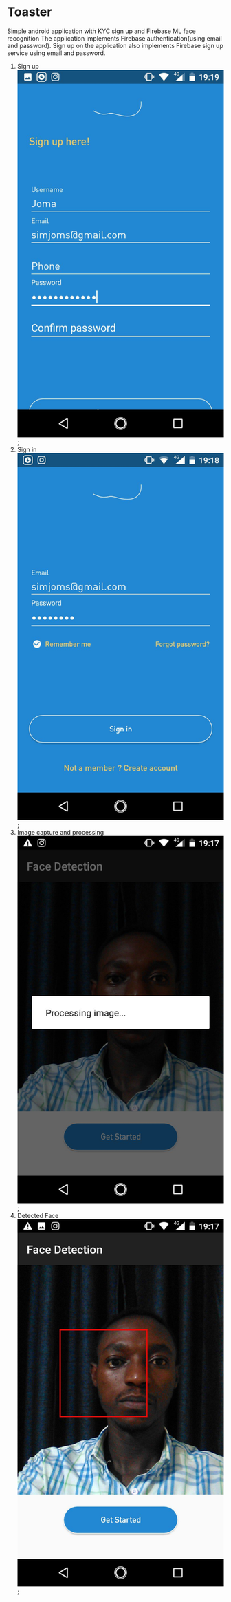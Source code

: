 # Toaster
Simple android application with KYC sign up and Firebase ML face recognition
The application implements Firebase authentication(using email and password).
Sign up on the application also implements Firebase sign up service using email and password.

1. Sign up
![Sign up screen](./screenshots/register.jpg);
2. Sign in
![Sign in screen](./screenshots/login.jpg);
3. Image capture and processing
![Sign up screen](./screenshots/processing.jpg);
4. Detected Face
![After processing](./screenshots/detected.jpg);
